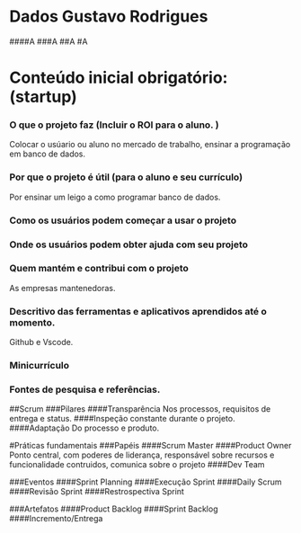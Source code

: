 # Dados Gustavo Rodrigues

####A
###A
##A
#A

# Conteúdo inicial obrigatório: (startup)
### O que o projeto faz (Incluir o ROI para o aluno. )
Colocar o usúario ou aluno no mercado de trabalho, ensinar a programação em banco de dados.
### Por que o projeto é útil (para o aluno e seu currículo)
Por ensinar um leigo a como programar banco de dados.
### Como os usuários podem começar a usar o projeto
### Onde os usuários podem obter ajuda com seu projeto
### Quem mantém e contribui com o projeto
As empresas mantenedoras.
### Descritivo das ferramentas e aplicativos aprendidos até o momento.
Github e Vscode.
### Minicurrículo
### Fontes de pesquisa e referências.


##Scrum
###Pilares
####Transparência
Nos processos, requisitos de entrega e status.
####Inspeção
constante durante o projeto.
####Adaptação
Do processo e produto.

#Práticas fundamentais
###Papéis
####Scrum Master
####Product Owner
 Ponto central, com poderes de liderança, responsável sobre recursos e funcionalidade contruidos, comunica sobre o projeto
####Dev Team

###Eventos
####Sprint Planning
####Execução Sprint
####Daily Scrum
####Revisão Sprint
####Restrospectiva Sprint

###Artefatos
####Product Backlog
####Sprint Backlog
####Incremento/Entrega
